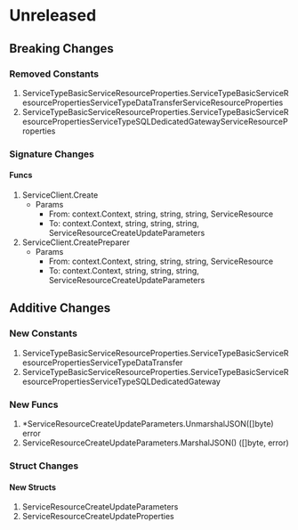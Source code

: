 # Unreleased

## Breaking Changes

### Removed Constants

1. ServiceTypeBasicServiceResourceProperties.ServiceTypeBasicServiceResourcePropertiesServiceTypeDataTransferServiceResourceProperties
1. ServiceTypeBasicServiceResourceProperties.ServiceTypeBasicServiceResourcePropertiesServiceTypeSQLDedicatedGatewayServiceResourceProperties

### Signature Changes

#### Funcs

1. ServiceClient.Create
	- Params
		- From: context.Context, string, string, string, ServiceResource
		- To: context.Context, string, string, string, ServiceResourceCreateUpdateParameters
1. ServiceClient.CreatePreparer
	- Params
		- From: context.Context, string, string, string, ServiceResource
		- To: context.Context, string, string, string, ServiceResourceCreateUpdateParameters

## Additive Changes

### New Constants

1. ServiceTypeBasicServiceResourceProperties.ServiceTypeBasicServiceResourcePropertiesServiceTypeDataTransfer
1. ServiceTypeBasicServiceResourceProperties.ServiceTypeBasicServiceResourcePropertiesServiceTypeSQLDedicatedGateway

### New Funcs

1. *ServiceResourceCreateUpdateParameters.UnmarshalJSON([]byte) error
1. ServiceResourceCreateUpdateParameters.MarshalJSON() ([]byte, error)

### Struct Changes

#### New Structs

1. ServiceResourceCreateUpdateParameters
1. ServiceResourceCreateUpdateProperties

